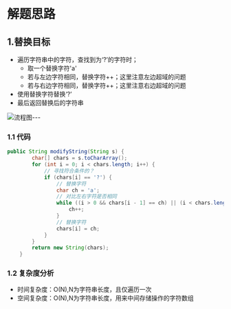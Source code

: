 # 解题思路

## 1.替换目标

* 遍历字符串中的字符，查找到为‘?’的字符时；
  * 取一个替换字符'a'
  * 若与左边字符相同，替换字符++；这里注意左边超域的问题
  * 若与右边字符相同，替换字符++；这里注意右边超域的问题
* 使用替换字符替换‘?’
* 最后返回替换后的字符串

![流程图](https://p3-juejin.byteimg.com/tos-cn-i-k3u1fbpfcp/5b68346d81ac4afc9c5b77735042e136~tplv-k3u1fbpfcp-watermark.image)---

### 1.1 代码

```java
public String modifyString(String s) {
		char[] chars = s.toCharArray();
		for (int i = 0; i < chars.length; i++) {
			// 寻找符合条件的？
			if (chars[i] == '?') {
				// 替换字符
				char ch = 'a';
				// 对比左右字符是否相同
				while ((i > 0 && chars[i - 1] == ch) || (i < chars.length - 1 && chars[i + 1] == ch)) {
					ch++;
				}
				// 替换字符
				chars[i] = ch;
			}
		}
		return new String(chars);
	}
```

### 1.2 复杂度分析

* 时间复杂度：O(N),N为字符串长度，且仅遍历一次
* 空间复杂度：O(N),N为字符串长度，用来中间存储操作的字符数组